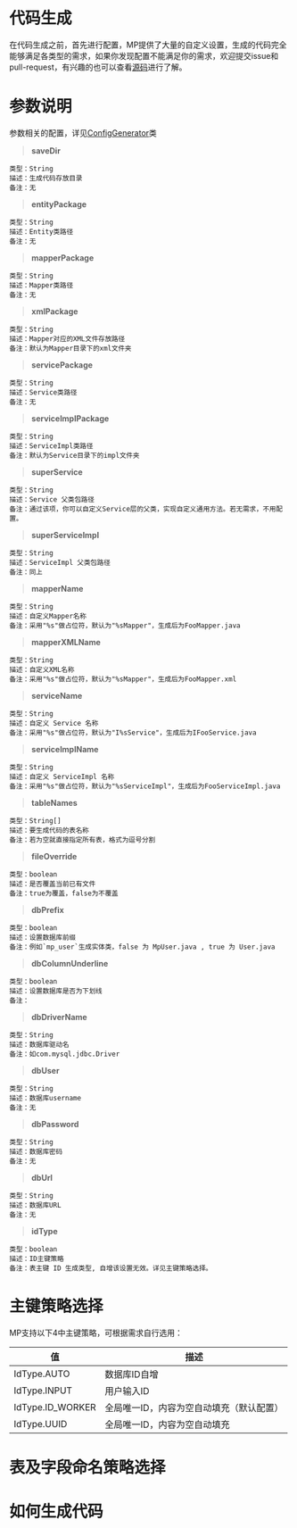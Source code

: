 # 代码生成

在代码生成之前，首先进行配置，MP提供了大量的自定义设置，生成的代码完全能够满足各类型的需求，如果你发现配置不能满足你的需求，欢迎提交issue和pull-request，有兴趣的也可以查看[源码](https://github.com/baomidou/mybatis-plus/tree/master/mybatis-plus/src/main/java/com/baomidou/mybatisplus/generator)进行了解。

# 参数说明

参数相关的配置，详见[ConfigGenerator](https://github.com/baomidou/mybatis-plus/blob/master/mybatis-plus/src/main/java/com/baomidou/mybatisplus/generator/ConfigGenerator.java)类

> **saveDir**

```
类型：String
描述：生成代码存放目录
备注：无
```

> **entityPackage**

```
类型：String
描述：Entity类路径
备注：无
```

> **mapperPackage**

```
类型：String
描述：Mapper类路径
备注：无
```

> **xmlPackage**

```
类型：String
描述：Mapper对应的XML文件存放路径
备注：默认为Mapper目录下的xml文件夹
```

> **servicePackage**

```
类型：String
描述：Service类路径
备注：无
```

> **serviceImplPackage**

```
类型：String
描述：ServiceImpl类路径
备注：默认为Service目录下的impl文件夹
```

> **superService**

```
类型：String
描述：Service 父类包路径
备注：通过该项，你可以自定义Service层的父类，实现自定义通用方法。若无需求，不用配置。
```

> **superServiceImpl**

```
类型：String
描述：ServiceImpl 父类包路径
备注：同上
```

> **mapperName**

```
类型：String
描述：自定义Mapper名称
备注：采用"%s"做占位符，默认为"%sMapper"，生成后为FooMapper.java
```

> **mapperXMLName**

```
类型：String
描述：自定义XML名称
备注：采用"%s"做占位符，默认为"%sMapper"，生成后为FooMapper.xml
```

> **serviceName**

```
类型：String
描述：自定义 Service 名称
备注：采用"%s"做占位符，默认为"I%sService"，生成后为IFooService.java
```

> **serviceImplName**

```
类型：String
描述：自定义 ServiceImpl 名称
备注：采用"%s"做占位符，默认为"%sServiceImpl"，生成后为FooServiceImpl.java
```

> **tableNames**

```
类型：String[]
描述：要生成代码的表名称
备注：若为空就直接指定所有表，格式为逗号分割
```

> **fileOverride**

```
类型：boolean
描述：是否覆盖当前已有文件
备注：true为覆盖，false为不覆盖
```

> **dbPrefix**

```
类型：boolean
描述：设置数据库前缀
备注：例如`mp_user`生成实体类，false 为 MpUser.java , true 为 User.java
```

> **dbColumnUnderline**

```
类型：boolean
描述：设置数据库是否为下划线
备注：
```

> **dbDriverName**

```
类型：String
描述：数据库驱动名
备注：如com.mysql.jdbc.Driver
```

> **dbUser**

```
类型：String
描述：数据库username
备注：无
```

> **dbPassword**

```
类型：String
描述：数据库密码
备注：无
```

> **dbUrl**

```
类型：String
描述：数据库URL
备注：无
```

> **idType**

```
类型：boolean
描述：ID主键策略
备注：表主键 ID 生成类型, 自增该设置无效。详见主键策略选择。
```

# 主键策略选择

MP支持以下4中主键策略，可根据需求自行选用：

值                | 描述
---------------- | ---------------------
IdType.AUTO      | 数据库ID自增
IdType.INPUT     | 用户输入ID
IdType.ID_WORKER | 全局唯一ID，内容为空自动填充（默认配置）
IdType.UUID      | 全局唯一ID，内容为空自动填充

# 表及字段命名策略选择

# 如何生成代码
